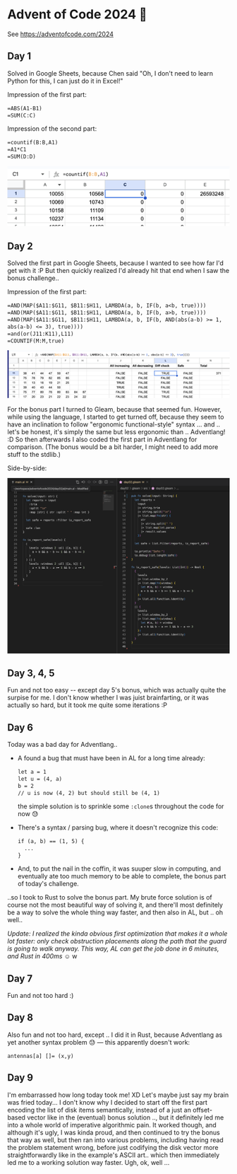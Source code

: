 # Advent of Code 2024 🎄

See https://adventofcode.com/2024

## Day 1

Solved in Google Sheets, because Chen said "Oh, I don't need to learn Python for this, I can just do it in Excel!"

Impression of the first part:

```
=ABS(A1-B1)
=SUM(C:C)
```

Impression of the second part:

```
=countif(B:B,A1)
=A1*C1
=SUM(D:D)
```

![](./impressions/day01b.png)

## Day 2

Solved the first part in Google Sheets, because I wanted to see how far I'd get with it :P But then quickly realized I'd already hit that end when I saw the bonus challenge..

Impression of the first part:

```
=AND(MAP($A11:$G11, $B11:$H11, LAMBDA(a, b, IF(b, a<b, true))))
=AND(MAP($A11:$G11, $B11:$H11, LAMBDA(a, b, IF(b, a>b, true))))
=AND(MAP($A11:$G11, $B11:$H11, LAMBDA(a, b, IF(b, AND(abs(a-b) >= 1, abs(a-b) <= 3), true))))
=and(or(J11:K11),L11)
=COUNTIF(M:M,true)
```

![](./impressions/day02a.png)

For the bonus part I turned to Gleam, because that seemed fun. However, while using the language, I started to get turned off, because they seem to have an inclination to follow "ergonomic functional-style" syntax ... and .. let's be honest, it's simply the same but less ergonomic than .. Adventlang! :D So then afterwards I also coded the first part in Adventlang for comparison. (The bonus would be a bit harder, I might need to add more stuff to the stdlib.)

Side-by-side:

![](./impressions/day02_gleam_vs_adventlang.png)

## Day 3, 4, 5

Fun and not too easy -- except day 5's bonus, which was actually quite the surpise for me. I don't know whether I was juist brainfarting, or it was actually so hard, but it took me quite some iterations :P

## Day 6

Today was a bad day for Adventlang..

- A found a bug that must have been in AL for a long time already:

  ```al
  let a = 1
  let u = (4, a)
  b = 2
  // u is now (4, 2) but should still be (4, 1)
  ```

  the simple solution is to sprinkle some `:clone`s throughout the code for now 😓

- There's a syntax / parsing bug, where it doesn't recognize this code:

  ```al
  if (a, b) == (1, 5) {
    ...
  }
  ```

- And, to put the nail in the coffin, it was suuper slow in computing, and eventually ate too much memory to be able to complete, the bonus part of today's challenge.

..so I took to Rust to solve the bonus part. My brute force solution is of course not the most beautiful way of solving it, and there'll most definitely be a way to solve the whole thing way faster, and then also in AL, but .. oh well..

_Update: I realized the kinda obvious first optimization that makes it a whole lot faster: only check obstruction placements along the path that the guard is going to walk anyway. This way, AL can get the job done in 6 minutes, and Rust in 400ms ☺️_
w

## Day 7

Fun and not too hard :)

## Day 8

Also fun and not too hard, except .. I did it in Rust, because Adventlang as yet another syntax problem 😓 — this apparently doesn't work:

```al
antennas[a] []= (x,y)
```

## Day 9

I'm embarrassed how long today took me! XD Let's maybe just say my brain was fried today... I don't know why I decided to start off the first part encoding the list of disk items semantically, instead of a just an offset-based vector like in the (eventual) bonus solution .., but it definitely led me into a whole world of imperative algorithmic pain. It worked though, and although it's ugly, I was kinda proud, and then continued to try the bonus that way as well, but then ran into various problems, including having read the problem statement wrong, before just codifying the disk vector more straightforwardly like in the example's ASCII art.. which then immediately led me to a working solution way faster. Ugh, ok, well ...
